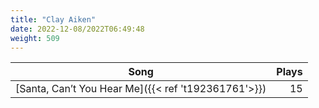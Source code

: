 ```yaml
---
title: "Clay Aiken"
date: 2022-12-08/2022T06:49:48
weight: 509
---
```




 Song | Plays 
----- | -----:
[Santa, Can’t You Hear Me]({{< ref 't192361761'>}}) | 15
